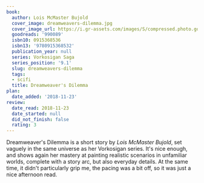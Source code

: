 ```yaml
---
book:
  author: Lois McMaster Bujold
  cover_image: dreamweavers-dilemma.jpg
  cover_image_url: https://i.gr-assets.com/images/S/compressed.photo.goodreads.com/books/1395312075l/990089._SX98_.jpg
  goodreads: '990089'
  isbn10: 0915368536
  isbn13: '9780915368532'
  publication_year: null
  series: Vorkosigan Saga
  series_position: '9.1'
  slug: dreamweavers-dilemma
  tags:
  - scifi
  title: Dreamweaver's Dilemma
plan:
  date_added: '2018-11-23'
review:
  date_read: 2018-11-23
  date_started: null
  did_not_finish: false
  rating: 3
---
```


Dreamweaver's Dilemma is a short story by *Lois McMaster Bujold*, set vaguely in the same universe as her Vorkosigan series. It's nice enough, and shows again her mastery at painting realistic scenarios in unfamiliar worlds, complete with a story arc, but also everyday details. At the same time, it didn't particularly grip me, the pacing was a bit off, so it was just a nice afternoon read.
